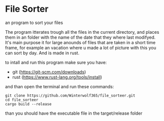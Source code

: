# File Sorter
an program to sort your files

The program itterates trough all the files in the current directory, and places them in an folder with the name of the date that they where last modifyed. It's main purpose it for large anounds of files that are taken in a short time frame, for example an vacation where u made a lot of picture with this you can sort by day. And is made in rust.

to intall and run this program make sure you have:
 - git (https://git-scm.com/downloads)
 - rust (https://www.rust-lang.org/tools/install)

and than open the terminal and run these commands:
```
git clone https://github.com/Winterwolf365/file_sorteer.git
cd file_sorteer
cargo build --release
```
than you should have the executable file in the target/release folder

